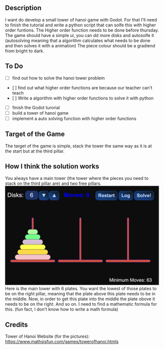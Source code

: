 ## Description
I want do develop a small tower of hanoi game with Godot.
For that I'll need to finish the tutorial and write a python script that can solfe this with higher order funtions. The Higher order function needs to be done before thursday.
The game should have a simple ui, you can dd more disks and autosolfe it (autosolving meaning that a algorithm calculates what needs to be done and then solves it with a animation)
The piece colour should be a gradiend from bright to dark.

## To Do
- [ ] find out how to solve the hanoi tower problem
- [ ] find out what higher order functions are because our teacher can't teach 
- [ ] Write a algorithm with higher order functions to solve it with python
- [ ] finish the Godot turorial
- [ ] build a tower of hanoi game
- [ ] implement a auto solving function with higher order functions

## Target of the Game
The target of the game is simple, stack the tower the same way as it is at the start but at the third pillar.
## How I think the solution works
You always have a main tower (the tower where the pieces you need to stack on the third pillar are) and two free pillars. 
![Image of a online version of Towe of Hanoi](./images/image.png)
Here is the main tower with 6 plates.
You want the lowest of those plates to be on the right pillar, meaning that the plate above this plate needs to be in the middle.
Now, in order to get this plate into the middle the plate obove it needs to be on the right. And so on.
I need to find a mathematic formula for this. (fun fact, I don't know how to write a math formula)


## Credits
Tower of Hanoi Website (for the pictures):
https://www.mathsisfun.com/games/towerofhanoi.htmls